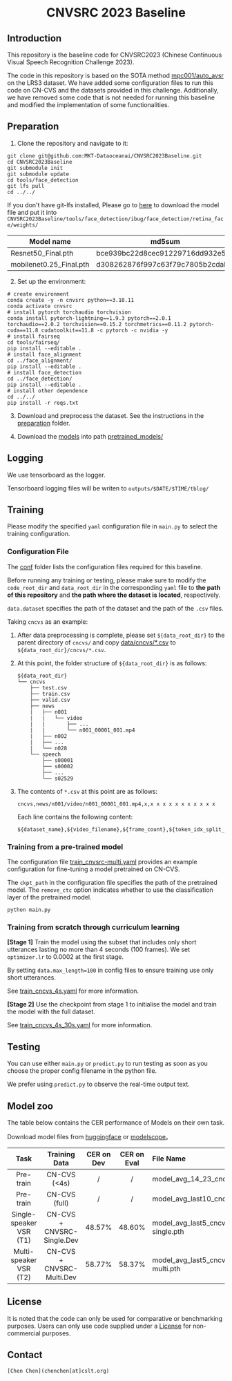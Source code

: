 <h1 align="center">CNVSRC 2023 Baseline</h1>

## Introduction

This repository is the baseline code for CNVSRC2023 (Chinese Continuous Visual Speech Recognition Challenge 2023).

The code in this repository is based on the SOTA method [mpc001/auto_avsr](https://github.com/mpc001/auto_avsr) on the LRS3 dataset. We have added some configuration files to run this code on CN-CVS and the datasets provided in this challenge. Additionally, we have removed some code that is not needed for running this baseline and modified the implementation of some functionalities.

## Preparation

1. Clone the repository and navigate to it:

```Shell
git clone git@github.com:MKT-Dataoceanai/CNVSRC2023Baseline.git
cd CNVSRC2023Baseline
git submodule init
git submodule update
cd tools/face_detection
git lfs pull
cd ../../
```

If you don't have git-lfs installed, Please go to [here](https://github.com/sectum1919/face_detection/tree/ec0d6be271871f4ec551d82c2b6c55779d9d60db/ibug/face_detection/retina_face/weights) to download the model file and put it into `CNVSRC2023Baseline/tools/face_detection/ibug/face_detection/retina_face/weights/`

|       Model name      |             md5sum             |
|-----------------------|--------------------------------|
|Resnet50_Final.pth     |bce939bc22d8cec91229716dd932e56e|
|mobilenet0.25_Final.pth|d308262876f997c63f79c7805b2cdab0|

2. Set up the environment:

```Shell
# create environment
conda create -y -n cnvsrc python==3.10.11
conda activate cnvsrc
# install pytorch torchaudio torchvision
conda install pytorch-lightning==1.9.3 pytorch==2.0.1 torchaudio==2.0.2 torchvision==0.15.2 torchmetrics==0.11.2 pytorch-cuda==11.8 cudatoolkit==11.8 -c pytorch -c nvidia -y
# install fairseq
cd tools/fairseq/
pip install --editable .
# install face_alignment
cd ../face_alignment/
pip install --editable .
# install face_detection
cd ../face_detection/
pip install --editable .
# install other dependence
cd ../../
pip install -r reqs.txt
```

3. Download and preprocess the dataset. See the instructions in the [preparation](./preparation) folder.

4. Download the [models](#Model-zoo) into path [pretrained_models/](pretrained_models/)

## Logging

We use tensorboard as the logger.

Tensorboard logging files will be writen to `outputs/$DATE/$TIME/tblog/`

## Training

Please modify the specified `yaml` configuration file in `main.py` to select the training configuration.

### Configuration File

The [conf](conf/) folder lists the configuration files required for this baseline.

Before running any training or testing, please make sure to modify the `code_root_dir` and `data_root_dir` in the corresponding `yaml` file to **the path of this repository** and **the path where the dataset is located**, respectively.

`data.dataset` specifies the path of the dataset and the path of the `.csv` files.

Taking `cncvs` as an example:

1. After data preprocessing is complete, please set `${data_root_dir}` to the parent directory of `cncvs/` and copy [data/cncvs/*.csv](data/cncvs/test.csv) to `${data_root_dir}/cncvs/*.csv`.

2. At this point, the folder structure of `${data_root_dir}` is as follows:

   ```
   ${data_root_dir}
   └── cncvs
       ├── test.csv
       ├── train.csv
       ├── valid.csv
       ├── news
       |   ├── n001
       |   |   └── video
       |   |       ├── ...
       |   |       └── n001_00001_001.mp4
       |   ├── n002
       |   ├── ...
       |   └── n028
       └── speech
           ├── s00001
           ├── s00002
           ├── ...
           └── s02529
   ```

3. The contents of `*.csv` at this point are as follows:
   ```
   cncvs,news/n001/video/n001_00001_001.mp4,x,x x x x x x x x x x x
   ```
   Each line contains the following content:
   ```
   ${dataset_name},${video_filename},${frame_count},${token_idx_split_by_blank}
   ```


### Training from a pre-trained model

The configuration file [train_cnvsrc-multi.yaml](conf/train_cnvsrc-multi.yaml) provides an example configuration for fine-tuning a model pretrained on CN-CVS.

The `ckpt_path` in the configuration file specifies the path of the pretrained model. The `remove_ctc` option indicates whether to use the classification layer of the pretrained model.

```Shell
python main.py
```

### Training from scratch through curriculum learning

**[Stage 1]** Train the model using the subset that includes only short utterances lasting no more than 4 seconds (100 frames). We set `optimizer.lr` to 0.0002 at the first stage.

By setting `data.max_length=100` in config files to ensure training use only short utterances. 

See [train_cncvs_4s.yaml](conf/train_cncvs_4s.yaml) for more information.

**[Stage 2]** Use the checkpoint from stage 1 to initialise the model and train the model with the full dataset.

See [train_cncvs_4s_30s.yaml](conf/train_cncvs_4s_30s.yaml) for more information.

## Testing

You can use either `main.py` or `predict.py` to run testing as soon as you choose the proper config filename in the python file.

We prefer using `predict.py` to observe the real-time output text.

## Model zoo

The table below contains the CER performance of Models on their own task.

Download model files from [huggingface](https://huggingface.co/DataOceanAI/CNVSRC2023Baseline) or [modelscope](https://www.modelscope.cn/speechoceanadmin/CNVSRC2023Baseline)。

|          Task         |       Training Data           | CER on Dev | CER on Eval | File Name                                |
|:---------------------:|:-----------------------------:|:----------:|:-----------:|:-----------------------------------------|
|     Pre-train         | CN-CVS (<4s)                  |     /      |      /      | model_avg_14_23_cncvs_4s.pth             |
|     Pre-train         | CN-CVS (full)                 |     /      |      /      | model_avg_last10_cncvs_4s_30s.pth        |
|Single-speaker VSR (T1)| CN-CVS + CNVSRC-Single.Dev    |   48.57%   |    48.60%   | model_avg_last5_cncvs_cnvsrc-single.pth  |
|Multi-speaker VSR (T2) | CN-CVS + CNVSRC-Multi.Dev     |   58.77%   |    58.37%   | model_avg_last5_cncvs_cnvsrc-multi.pth   |

## License

It is noted that the code can only be used for comparative or benchmarking purposes. Users can only use code supplied under a [License](./LICENSE) for non-commercial purposes.

## Contact

```
[Chen Chen](chenchen[at]cslt.org)
```
